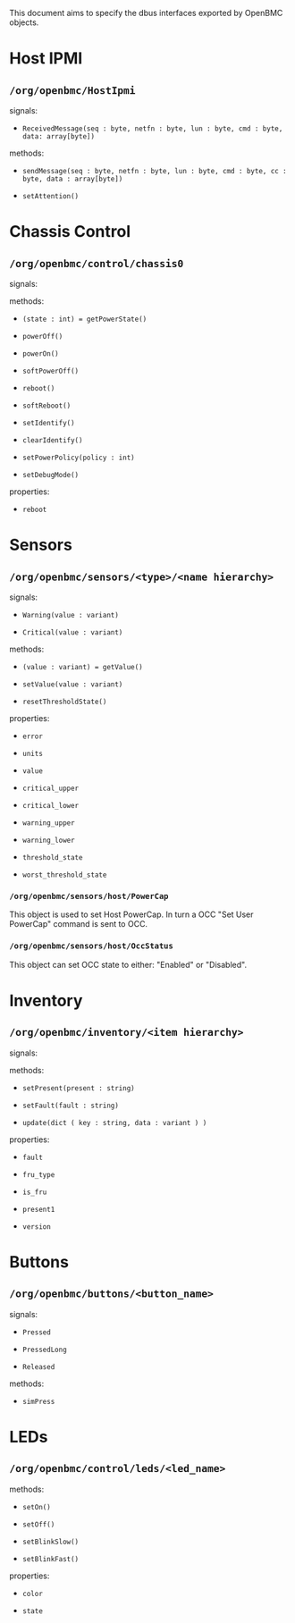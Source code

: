 
This document aims to specify the dbus interfaces exported by OpenBMC objects.

# Host IPMI

## `/org/openbmc/HostIpmi`

signals:

  *  `ReceivedMessage(seq : byte, netfn : byte, lun : byte, cmd : byte, data: array[byte])`

methods:

  *  `sendMessage(seq : byte, netfn : byte, lun : byte, cmd : byte, cc : byte, data : array[byte])`
   
  *  `setAttention()`

# Chassis Control

## `/org/openbmc/control/chassis0`

signals:


methods:

  *  `(state : int) = getPowerState()`

  *  `powerOff()`

  *  `powerOn()`

  *  `softPowerOff()`

  *  `reboot()`
  
  *  `softReboot()`

  *  `setIdentify()`

  *  `clearIdentify()`

  *  `setPowerPolicy(policy : int)`

  *  `setDebugMode()`

properties:

  *  `reboot`


# Sensors

## `/org/openbmc/sensors/<type>/<name hierarchy>`

signals:

  *  `Warning(value : variant)`

  *  `Critical(value : variant)`

methods:

  *  `(value : variant) = getValue()`

  *  `setValue(value : variant)`

  *  `resetThresholdState()`

properties:

  *  `error`

  *  `units`

  *  `value`

  *  `critical_upper`

  *  `critical_lower`

  *  `warning_upper`

  *  `warning_lower`

  *  `threshold_state`

  *  `worst_threshold_state`

### `/org/openbmc/sensors/host/PowerCap`
This object is used to set Host PowerCap. In turn a OCC "Set User PowerCap" command is sent to OCC.

### `/org/openbmc/sensors/host/OccStatus`
This object can set OCC state to either: "Enabled" or "Disabled".

# Inventory

## `/org/openbmc/inventory/<item hierarchy>`

signals:


methods:

  *  `setPresent(present : string)`

  *  `setFault(fault : string)`

  *  `update(dict ( key : string, data : variant ) )`

properties:

  *  `fault`

  *  `fru_type`

  *  `is_fru`

  *  `present1`

  *  `version`


# Buttons

## `/org/openbmc/buttons/<button_name>`

signals:

  *  `Pressed`

  *  `PressedLong`

  *  `Released`

methods:

  *  `simPress`

# LEDs

## `/org/openbmc/control/leds/<led_name>`

methods:

  *  `setOn()`

  *  `setOff()`

  *  `setBlinkSlow()`

  *  `setBlinkFast()`

properties:

  *  `color`

  *  `state`


